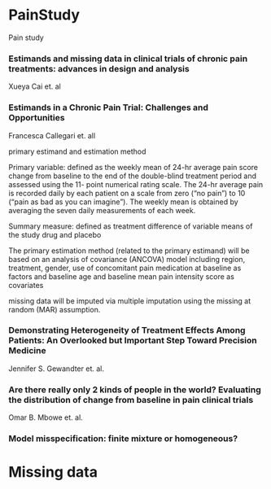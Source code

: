 # PainStudy
Pain study

### Estimands and missing data in clinical trials of chronic pain treatments: advances in design and analysis
Xueya Cai et. al


### Estimands in a Chronic Pain Trial: Challenges and Opportunities
Francesca Callegari et. all

primary estimand and estimation method 

Primary variable: defined as the weekly mean of 24-hr
average pain score change from baseline to the end of the
double-blind treatment period and assessed using the 11-
point numerical rating scale. The 24-hr average pain is
recorded daily by each patient on a scale from zero (“no
pain”) to 10 (“pain as bad as you can imagine”). The weekly
mean is obtained by averaging the seven daily measurements
of each week.

Summary measure: defined as treatment difference of
variable means of the study drug and placebo

The primary estimation method (related to the primary estimand)
will be based on an analysis of covariance (ANCOVA)
model including region, treatment, gender, use of concomitant
pain medication at baseline as factors and baseline age and baseline
mean pain intensity score as covariates

missing data will
be imputed via multiple imputation using the missing at
random (MAR) assumption.

### Demonstrating Heterogeneity of Treatment Effects Among Patients: An Overlooked but Important Step Toward Precision Medicine
Jennifer S. Gewandter et. al.


### Are there really only 2 kinds of people in the world? Evaluating the distribution of change from baseline in pain clinical trials 
Omar B. Mbowe et. al.


### Model misspecification: finite mixture or homogeneous?


# Missing data
